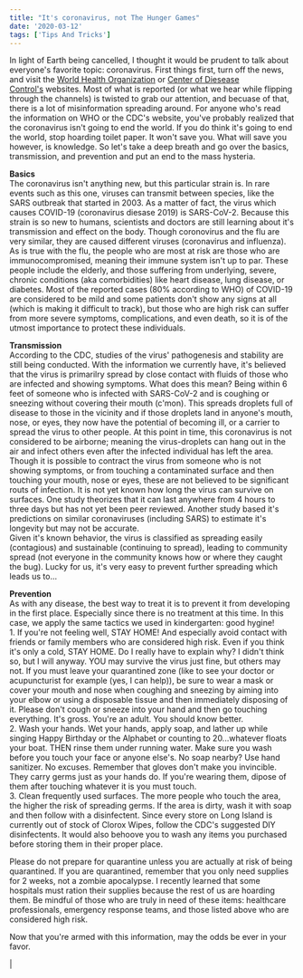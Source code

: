 ```yaml
---
title: "It's coronavirus, not The Hunger Games"
date: '2020-03-12'
tags: ['Tips And Tricks']
---
```


In light of Earth being cancelled, I thought it would be prudent to talk about everyone's favorite topic: coronavirus. First things first, turn off the news, and visit the [World Health Organization](https://www.who.int/news-room/q-a-detail/q-a-coronaviruses) or [Center of Diesease Control's](https://www.cdc.gov/coronavirus/2019-ncov/about/index.html) websites. Most of what is reported (or what we hear while flipping through the channels) is twisted to grab our attention, and becuase of that, there is a lot of misinformation spreading around. For anyone who's read the information on WHO or the CDC's website, you've probably realized that the coronavirus isn't going to end the world. If you do think it's going to end the world, stop hoarding toilet paper. It won't save you. What will save you however, is knowledge. So let's take a deep breath and go over the basics, transmission, and prevention and put an end to the mass hysteria.

**Basics**\
The coronavirus isn't anything new, but this particular strain is. In rare events such as this one, viruses can transmit between species, like the SARS outbreak that started in 2003. As a matter of fact, the virus which causes COVID-19 (coronavirus diesase 2019) is SARS-CoV-2. Because this strain is so new to humans, scientists and doctors are still learning about it's transmission and effect on the body. Though coronovirus and the flu are very similar, they are caused different viruses (coronavirus and influenza). As is true with the flu, the people who are most at risk are those who are immunocompromised, meaning their immune system isn't up to par. These people include the elderly, and those suffering from underlying, severe, chronic conditions (aka comorbidities) like heart disease, lung disease, or diabetes. Most of the reported cases (80% according to WHO) of COVID-19 are considered to be mild and some patients don't show any signs at all (which is making it difficult to track), but those who are high risk can suffer from more severe symptoms, complications, and even death, so it is of the utmost importance to protect these individuals.

**Transmission**\
​According to the CDC, studies of the virus' pathogenesis and stability are still being conducted. With the information we currently have, it's believed that the virus is primarilry spread by close contact with fluids of those who are infected and showing symptoms. What does this mean? Being within 6 feet of someone who is infected with SARS-CoV-2 and is coughing or sneezing without covering their mouth (c'mon). This spreads droplets full of disease to those in the vicinity and if those droplets land in anyone's mouth, nose, or eyes, they now have the potential of becoming ill, or a carrier to spread the virus to other people. At this point in time, this coronavirus is not considered to be airborne; meaning the virus-droplets can hang out in the air and infect others even after the infected individual has left the area. Though it is possible to contract the virus from someone who is not showing symptoms, or from touching a contaminated surface and then touching your mouth, nose or eyes, these are not believed to be significant routs of infection. It is not yet known how long the virus can survive on surfaces. One study theorizes that it can last anywhere from 4 hours to three days but has not yet been peer reviewed. Another study based it's predictions on similar coronaviruses (including SARS) to estimate it's longevity but may not be accurate.\
Given it's known behavior, the virus is classified as spreading easily (contagious) and sustainable (continuing to spread), leading to community spread (not everyone in the community knows how or where they caught the bug). Lucky for us, it's very easy to prevent further spreading which leads us to...

**Prevention**\
As with any disease, the best way to treat it is to prevent it from developing in the first place. Especially since there is no treatment at this time. In this case, we apply the same tactics we used in kindergarten: good hygine!\
1\. If you're not feeling well, STAY HOME! And especially avoid contact with friends or family members who are considered high risk. Even if you think it's only a cold, STAY HOME. Do I really have to explain why? I didn't think so, but I will anyway. YOU may survive the virus just fine, but others may not. If you must leave your quarantined zone (like to see your doctor or acupuncturist for example (yes, I can help)), be sure to wear a mask or cover your mouth and nose when coughing and sneezing by aiming into your elbow or using a disposable tissue and then immediately disposing of it. Please don't cough or sneeze into your hand and then go touching everything. It's gross. You're an adult. You should know better.\
2\. Wash your hands. Wet your hands, apply soap, and lather up while singing Happy Birthday or the Alphabet or counting to 20...whatever floats your boat. THEN rinse them under running water. Make sure you wash before you touch your face or anyone else's. No soap nearby? Use hand sanitizer. No excuses. Remember that gloves don't make you invincible. They carry germs just as your hands do. If you're wearing them, dipose of them after touching whatever it is you must touch.\
3\. Clean frequently used surfaces. The more people who touch the area, the higher the risk of spreading germs. If the area is dirty, wash it with soap and then follow with a disinfectent. Since every store on Long Island is currently out of stock of Clorox Wipes, follow the CDC's suggested DIY disinfectents. It would also behoove you to wash any items you purchased before storing them in their proper place.

Please do not prepare for quarantine unless you are actually at risk of being quarantined. If you are quarantined, remember that you only need supplies for 2 weeks, not a zombie apocalypse. I recently learned that some hospitals must ration their supplies because the rest of us are hoarding them. Be mindful of those who are truly in need of these items: healthcare professionals, emergency response teams, and those listed above who are considered high risk.

Now that you're armed with this information, may the odds be ever in your favor.

 |